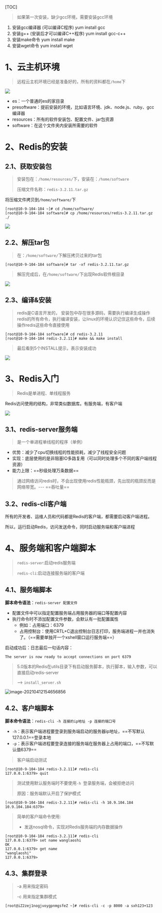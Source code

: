 [TOC]



> 如果第一次安装，缺少gcc环境，需要安装gcc环境

1. 安装gcc编译器 (可以编译C程序)   yum install gcc
2. 安装g++ (安装后才可以编译C++程序)  yum install  gcc-c++
3. 安装make命令  yum install make
4. 安装wget命令  yum install wget 







# 1、云主机环境

> 远程云主机环境已经是准备好的，所有的资料都在`/home`下

![](https://gitee.com/sxhDrk/images/raw/master/imgs/云主机中的资料.png)

- es：一个普通的es的家目录
- presoftware：提前安装的环境，比如语言环境、jdk、node.js、ruby、gcc编译器
- resources：所有的软件安装包、配置文件、jar包资源
- software：在这个文件夹内安装所需要的软件



# 2、Redis的安装

## 2.1、获取安装包

> 安装包在：`/home/resources/`下，安装在：`/home/software`
>
> 压缩文件名称：`redis-3.2.11.tar.gz`

将压缩文件拷贝到`/home/software/`下

```shell
[root@10-9-104-184 ~]# cd /home/software/
[root@10-9-104-184 software]# cp /home/resources/redis-3.2.11.tar.gz ./
```

![](https://gitee.com/sxhDrk/images/raw/master/imgs/解压tar包.png)

## 2.2、解压tar包

> 在：`/home/software/`下解压拷贝过来的tar包

```shell
[root@10-9-104-184 software]# tar -xf redis-3.2.11.tar.gz 
```

> 解压完成后，在`/home/software/`下出现Redis软件根目录

![](https://gitee.com/sxhDrk/images/raw/master/imgs/Redis安装成功.png)



## 2.3、编译&安装

> redis是C语言开发的， 安装包中存在很多源码，需要执行编译生成操作redis的所有命令，执行编译安装，让linux的环境认识记住这些命令，后续操作redis这些命令直接使用

```shell
[root@10-9-104-184 software]# cd redis-3.2.11
[root@10-9-104-184 redis-3.2.11]# make && make install
```

> 最后看到5个INSTALL提示，表示安装成功

![](https://gitee.com/sxhDrk/images/raw/master/imgs/Redis入门.png)



# 3、Redis入门

> Redis是单进程、单线程服务

Redis访问使用的结构，非常类似数据库。有服务端，有客户端

![](https://gitee.com/sxhDrk/images/raw/master/imgs/image-20210412154656856.png)

## 3.1、redis-server服务端

> 是一个单进程单线程的程序（单例）

- 优势：减少了cpu切换线程的性能损耗，减少了线程安全问题
- 实现：底层使用的是非阻塞IO多路复用（可以同时处理多个不同的客户端线程资源）
- 能力上限：==秒级处理万条数据==

> 通过网络访问redis时，不会出现使用redis性能瓶颈，先出现的瓶颈反而是网络带宽。--- ==吞吐量==



## 3.2、redis-cli客户端

所有的开发者、运维人员和代码都是Redis的客户端，都需要启动客户端进程。

所以，运行启动Redis，访问发送命令，同时启动服务端和客户端进程



# 4、服务端和客户端脚本

> `redis-server`:启动redis服务端
>
> `redis-cli`:启动连接服务端的客户端

## 4.1、服务端脚本

**脚本命令语法**：`redis-server 配置文件`

- 配置文件中可以指定配置服务端占用服务器的端口等配置内容
- 执行命令时不添加配置文件参数，会默认有一批配置属性
  - 例如：占用端口：6379
  - 占用控制台：使用CRTL+C退出控制台日志打印，服务端进程一并也消失了。（==需要单独开一个xshell窗口运行服务端==）

启动成功后：日志最后一句话内容：

`The server is now ready to accept connections on port 6379`

> 5.0版本的Redis在utils目录下有启动服务脚本，执行脚本，输入参数，可以直接启动redis-server
>
> —> `install_server.sh`

![image-20210412154656856](https://gitee.com/sxhDrk/images/raw/master/imgs/获取安装包.png)

## 4.2、客户端脚本

**脚本命令语法**：`redis-cli -h 连接的ip地址 -p 连接的端口号`

- `-h`：表示客户端进程要登录到服务端启动的服务器ip地址，==不写默认127.0.0.1==登录本地
- `-p`：表示客户端进程要登录连接的服务端在服务器上占用的端口，==不写默认值6379==

> 客户端启动测试

```shell
[root@10-9-104-184 redis-3.2.11]# redis-cli
127.0.0.1:6379> quit
```

> 测试使用默认服务端时不要使用`-h `登录服务端，会被拒绝访问
>
> 原因：服务端默认开启了保护模式

```shell
[root@10-9-104-184 redis-3.2.11]# redis-cli -h 10.9.104.184
10.9.104.184:6379>
```



> 简单的客户端命令使用:
>
> - 发送nosql命令，实现对Redis服务端的内存数据操作

```shell
[root@10-9-104-184 redis-3.2.11]# redis-cli
127.0.0.1:6379> set name wanglaoshi
OK
127.0.0.1:6379> get name
"wanglaoshi"
127.0.0.1:6379>
```



## 4.3、集群登录

> -a 用来指定密码
>
> -c 用来指定集群模式

```shell
[root@iZ2zej1nogjvoygpnmgsfeZ ~]# redis-cli -c -p 8000 -a sxh123+123
```

